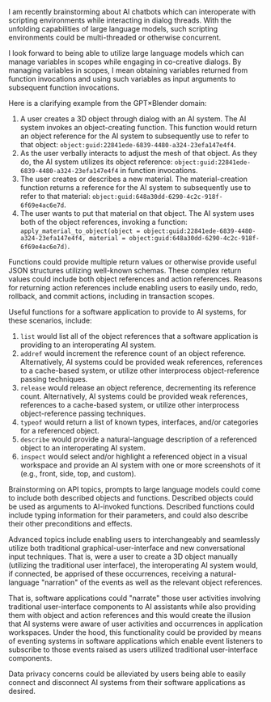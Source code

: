 I am recently brainstorming about AI chatbots which can interoperate with scripting environments while interacting in dialog threads. With the unfolding capabilities of large language models, such scripting environments could be multi-threaded or otherwise concurrent.

I look forward to being able to utilize large language models which can manage variables in scopes while engaging in co-creative dialogs. By managing variables in scopes, I mean obtaining variables returned from function invocations and using such variables as input arguments to subsequent function invocations.

Here is a clarifying example from the GPT×Blender domain:

1. A user creates a 3D object through dialog with an AI system. The AI system invokes an object-creating function. This function would return an object reference for the AI system to subsequently use to refer to that object: `object:guid:22841ede-6839-4480-a324-23efa147e4f4`.
2. As the user verbally interacts to adjust the mesh of that object. As they do, the AI system utilizes its object reference: `object:guid:22841ede-6839-4480-a324-23efa147e4f4` in function invocations.
3. The user creates or describes a new material. The material-creation function returns a reference for the AI system to subsequently use to refer to that material: `object:guid:648a30dd-6290-4c2c-918f-6f69e4ac6e7d`.
4. The user wants to put that material on that object. The AI system uses both of the object references, invoking a function: `apply_material_to_object(object = object:guid:22841ede-6839-4480-a324-23efa147e4f4, material = object:guid:648a30dd-6290-4c2c-918f-6f69e4ac6e7d)`.

Functions could provide multiple return values or otherwise provide useful JSON structures utilizing well-known schemas. These complex return values could include both object references and action references. Reasons for returning action references include enabling users to easily undo, redo, rollback, and commit actions, including in transaction scopes.

Useful functions for a software application to provide to AI systems, for these scenarios, include:

1. `list` would list all of the object references that a software application is providing to an interoperating AI system.
2. `addref` would increment the reference count of an object reference. Alternatively, AI systems could be provided weak references, references to a cache-based system, or utilize other interprocess object-reference passing techniques.
3. `release` would release an object reference, decrementing its reference count. Alternatively, AI systems could be provided weak references, references to a cache-based system, or utilize other interprocess object-reference passing techniques.
4. `typeof` would return a list of known types, interfaces, and/or categories for a referenced object.
5. `describe` would provide a natural-language description of a referenced object to an interoperating AI system.
6. `inspect` would select and/or highlight a referenced object in a visual workspace and provide an AI system with one or more screenshots of it (e.g., front, side, top, and custom).

Brainstorming on API topics, prompts to large language models could come to include both described objects and functions. Described objects could be used as arguments to AI-invoked functions. Described functions could include typing information for their parameters, and could also describe their other preconditions and effects.

Advanced topics include enabling users to interchangeably and seamlessly utilize both traditional graphical-user-interface and new conversational input techniques. That is, were a user to create a 3D object manually (utilizing the traditional user interface), the interoperating AI system would, if connected, be apprised of these occurrences, receiving a natural-language "narration" of the events as well as the relevant object references.

That is, software applications could "narrate" those user activities involving traditional user-interface components to AI assistants while also providing them with object and action references and this would create the illusion that AI systems were aware of user activities and occurrences in application workspaces. Under the hood, this functionality could be provided by means of eventing systems in software applications which enable event listeners to subscribe to those events raised as users utilized traditional user-interface components.

Data privacy concerns could be alleviated by users being able to easily connect and disconnect AI systems from their software applications as desired.
